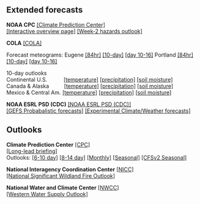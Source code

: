## Extended forecasts ##

**NOAA CPC** [[Climate Prediction Center]](https://www.cpc.ncep.noaa.gov)  
[[Interactive overview page]](https://www.cpc.ncep.noaa.gov)
[[Week-2 hazards outlook]](https://www.cpc.ncep.noaa.gov/products/predictions/threats/threats.php)

**COLA** [[COLA]](http://wxmaps.org)  
 
Forecast meteograms:
Eugene [[84hr]](http://wxmaps.org/pix/eugnam.png)
[[10-day]](http://wxmaps.org/pix/euggfs.png)
[[day 10-16]](http://wxmaps.org/pix/euggfsb.png)
Portland [[84hr]](http://wxmaps.org/pix/pdxnam.png)
[[10-day]](http://wxmaps.org/pix/pdxgfs.png)
[[day 10-16]](http://wxmaps.org/pix/pdxgfsb.png)  

10-day outlooks  
Continental U.S. &nbsp;&nbsp;&nbsp;&nbsp;&nbsp;&nbsp;&nbsp;&nbsp;&nbsp;
[[temperature]](http://wxmaps.org/pix/temp1.html)
[[precipitation]](http://wxmaps.org/pix/prec1.html)
[[soil moisture]](http://wxmaps.org/pix/soil1.html)  
Canada & Alaska  &nbsp;&nbsp;&nbsp;&nbsp;&nbsp;&nbsp;&nbsp;&nbsp;
[[temperature]](http://wxmaps.org/pix/temp2.html)
[[precipitation]](http://wxmaps.org/pix/prec2.html)
[[soil moisture]](http://wxmaps.org/pix/soil2.html)  
Mexico & Central Am. [[temperature]](http://wxmaps.org/pix/temp3.html)
[[precipitation]](http://wxmaps.org/pix/prec3.html)
[[soil moisture]](http://wxmaps.org/pix/soil3.html)

**NOAA ESRL PSD (CDC)** [[NOAA ESRL PSD (CDC)]](https://www.esrl.noaa.gov/psd/)  
[[GEFS Probabalistic forecasts]](https://www.esrl.noaa.gov/psd/forecasts/reforecast2/)
[[Experimental Climate/Weather forecasts]](https://www.esrl.noaa.gov/psd/forecasts/)

## Outlooks ##

**Climate Prediction Center**  [[CPC]](https://www.cpc.ncep.noaa.gov)    
[[Long-lead briefing]](https://www.cpc.ncep.noaa.gov/products/predictions/90day/tools/briefing/)  
Outlooks:  [[6-10 day]](https://www.cpc.ncep.noaa.gov/products/predictions/610day/)
[[8-14 day]](https://www.cpc.ncep.noaa.gov/products/predictions/814day/)
[[Monthly]](https://www.cpc.ncep.noaa.gov/products/predictions/30day/)
[[Seasonal]](https://www.cpc.ncep.noaa.gov/products/predictions/90day/)
[[CFSv2 Seasonal]](https://www.cpc.ncep.noaa.gov/products/CFSv2/CFSv2seasonal.shtml)

**National Interagency Coordination Center** [[NICC]](http://www.nifc.gov/nicc/)  
[[National Significant Wildland Fire Outlook]](https://www.predictiveservices.nifc.gov/outlooks/outlooks.htm)

**National Water and Climate Center** [[NWCC]](https://www.wcc.nrcs.usda.gov/wsf/)  
[[Western Water Supply Outlook]](https://www.wcc.nrcs.usda.gov/wsf/westwide.html)
